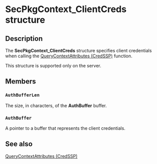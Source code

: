 # SecPkgContext_ClientCreds structure

## Description

The **SecPkgContext_ClientCreds** structure specifies client credentials when calling the [QueryContextAttributes (CredSSP)](https://learn.microsoft.com/windows/desktop/api/sspi/nf-sspi-querycontextattributesa) function.

This structure is supported only on the server.

## Members

### `AuthBufferLen`

The size, in characters, of the **AuthBuffer** buffer.

### `AuthBuffer`

A pointer to a buffer that represents the client credentials.

## See also

[QueryContextAttributes (CredSSP)](https://learn.microsoft.com/windows/desktop/api/sspi/nf-sspi-querycontextattributesa)
